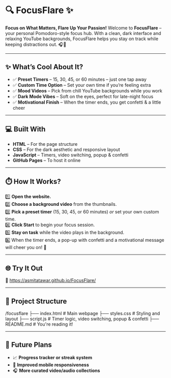 # 🔍 FocusFlare ✨
**Focus on What Matters, Flare Up Your Passion!**
Welcome to **FocusFlare** – your personal Pomodoro-style focus hub. With a clean, dark interface and relaxing YouTube backgrounds, FocusFlare helps you stay on track while keeping distractions out. 🎧🌙

---

## ✨ What’s Cool About It?
- ✅ **Preset Timers** – 15, 30, 45, or 60 minutes – just one tap away
- ✅ **Custom Time Option** – Set your own time if you’re feeling extra
- ✅ **Mood Videos** – Pick from chill YouTube backgrounds while you work
- ✅ **Dark Mode Vibes** – Soft on the eyes, perfect for late-night focus
- ✅ **Motivational Finish** – When the timer ends, you get confetti & a little cheer

---

## 💻 Built With
- **HTML** – For the page structure
- **CSS** – For the dark aesthetic and responsive layout
- **JavaScript** – Timers, video switching, popup & confetti
- **GitHub Pages** – To host it online

---

## ⏱️ How It Works?  
1️⃣ **Open the website.**  
2️⃣ **Choose a background video** from the thumbnails.  
3️⃣ **Pick a preset timer** (15, 30, 45, or 60 minutes) *or* set your own custom time.  
4️⃣ **Click Start** to begin your focus session.  
5️⃣ **Stay on task** while the video plays in the background.  
6️⃣ When the timer ends, a pop-up with confetti and a motivational message will cheer you on! 🎉


---

## 🌐 Try It Out
🔗 https://asmitatawar.github.io/FocusFlare/

---

## 📁 Project Structure
/focusflare
├── index.html # Main webpage
├── styles.css # Styling and layout
├── script.js # Timer logic, video switching, popup & confetti
├── README.md # You're reading it!

---

## 🚀 Future Plans  
- 📈 **Progress tracker or streak system**
- 📱 **Improved mobile responsiveness**
- 🎧 **More curated video/audio collections**

